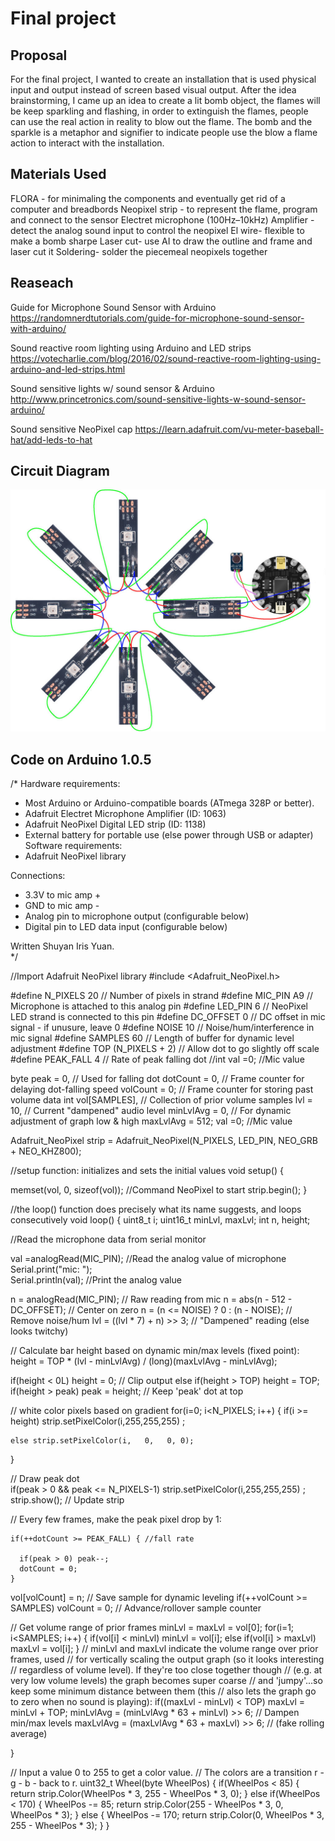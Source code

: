# Final project

## Proposal
For the final project, I wanted to create an installation that is used physical input and output instead of screen based visual output.
After the idea brainstorming, I came up an idea to create a lit bomb object, the flames will be keep sparkling and flashing, in order to extinguish the flames, people can use the real action in reality to blow out the flame. The bomb and the sparkle is a metaphor and signifier to indicate people use the blow a flame action to interact with the installation.

## Materials Used
FLORA - for minimaling the components and eventually get rid of a computer and breadbords
Neopixel strip - to represent the flame, program and connect to the sensor
Electret microphone (100Hz–10kHz) Amplifier - detect the analog sound input to control the neopixel
El wire- flexible to make a bomb sharpe
Laser cut- use AI to draw the outline and frame and laser cut it
Soldering- solder the piecemeal neopixels together

## Reaseach
Guide for Microphone Sound Sensor with Arduino
https://randomnerdtutorials.com/guide-for-microphone-sound-sensor-with-arduino/

Sound reactive room lighting using Arduino and LED strips
https://votecharlie.com/blog/2016/02/sound-reactive-room-lighting-using-arduino-and-led-strips.html

Sound sensitive lights w/ sound sensor & Arduino
http://www.princetronics.com/sound-sensitive-lights-w-sound-sensor-arduino/

Sound sensitive NeoPixel cap
https://learn.adafruit.com/vu-meter-baseball-hat/add-leds-to-hat

## Circuit Diagram
![alt tag](https://github.com/shuyanyuan/Digital-Electronics-Spring-2017/blob/master/finalProject/led_strips_flora-diagram.jpg
)

## Code on Arduino 1.0.5
/*
Hardware requirements:
 - Most Arduino or Arduino-compatible boards (ATmega 328P or better).
 - Adafruit Electret Microphone Amplifier (ID: 1063)
 - Adafruit NeoPixel Digital LED strip (ID: 1138)
 - External battery for portable use (else power through USB or adapter)
Software requirements:
 - Adafruit NeoPixel library

Connections:
 - 3.3V to mic amp +
 - GND to mic amp -
 - Analog pin to microphone output (configurable below)
 - Digital pin to LED data input (configurable below)

  Written Shuyan Iris Yuan.  
*/


//Import Adafruit NeoPixel library
#include <Adafruit_NeoPixel.h>

#define N_PIXELS  20  // Number of pixels in strand
#define MIC_PIN   A9  // Microphone is attached to this analog pin
#define LED_PIN    6  // NeoPixel LED strand is connected to this pin
#define DC_OFFSET  0  // DC offset in mic signal - if unusure, leave 0
#define NOISE     10  // Noise/hum/interference in mic signal
#define SAMPLES   60  // Length of buffer for dynamic level adjustment
#define TOP       (N_PIXELS + 2) // Allow dot to go slightly off scale
#define PEAK_FALL 4  // Rate of peak falling dot
//int val =0;      //Mic value

byte
  peak      = 0,      // Used for falling dot
  dotCount  = 0,      // Frame counter for delaying dot-falling speed
  volCount  = 0;      // Frame counter for storing past volume data
int
  vol[SAMPLES],       // Collection of prior volume samples
  lvl       = 10,      // Current "dampened" audio level
  minLvlAvg = 0,      // For dynamic adjustment of graph low & high
  maxLvlAvg = 512;
  val =0;             //Mic value
  
Adafruit_NeoPixel
  strip = Adafruit_NeoPixel(N_PIXELS, LED_PIN, NEO_GRB + NEO_KHZ800);


//setup function: initializes and sets the initial values
void setup() {


  memset(vol, 0, sizeof(vol));
  //Command NeoPixel to start 
  strip.begin();
}

//the loop() function does precisely what its name suggests, and loops consecutively
void loop() {
  uint8_t  i;
  uint16_t minLvl, maxLvl;
  int      n, height;

//Read the microphone data from serial monitor


val =analogRead(MIC_PIN);     //Read the analog value of microphone
  Serial.print("mic: ");     
  Serial.println(val);       //Print the analog value
  
 
 

  n   = analogRead(MIC_PIN);                        // Raw reading from mic 
  n   = abs(n - 512 - DC_OFFSET);                   // Center on zero
  n   = (n <= NOISE) ? 0 : (n - NOISE);             // Remove noise/hum
  lvl = ((lvl * 7) + n) >> 3;    // "Dampened" reading (else looks twitchy)

  // Calculate bar height based on dynamic min/max levels (fixed point):
  height = TOP * (lvl - minLvlAvg) / (long)(maxLvlAvg - minLvlAvg);

  if(height < 0L)       height = 0;      // Clip output
  else if(height > TOP) height = TOP;
  if(height > peak)     peak   = height; // Keep 'peak' dot at top

  // white color pixels based on gradient
  for(i=0; i<N_PIXELS; i++) {
    if(i >= height)               strip.setPixelColor(i,255,255,255) ;
    
    else strip.setPixelColor(i,   0,   0, 0);
    
  }



  // Draw peak dot  
  if(peak > 0 && peak <= N_PIXELS-1) strip.setPixelColor(i,255,255,255) ;
  strip.show(); // Update strip

// Every few frames, make the peak pixel drop by 1:

    if(++dotCount >= PEAK_FALL) { //fall rate 
      
      if(peak > 0) peak--;
      dotCount = 0;
    }



  vol[volCount] = n;                      // Save sample for dynamic leveling
  if(++volCount >= SAMPLES) volCount = 0; // Advance/rollover sample counter

  // Get volume range of prior frames
  minLvl = maxLvl = vol[0];
  for(i=1; i<SAMPLES; i++) {
    if(vol[i] < minLvl)      minLvl = vol[i];
    else if(vol[i] > maxLvl) maxLvl = vol[i];
  }
  // minLvl and maxLvl indicate the volume range over prior frames, used
  // for vertically scaling the output graph (so it looks interesting
  // regardless of volume level).  If they're too close together though
  // (e.g. at very low volume levels) the graph becomes super coarse
  // and 'jumpy'...so keep some minimum distance between them (this
  // also lets the graph go to zero when no sound is playing):
  if((maxLvl - minLvl) < TOP) maxLvl = minLvl + TOP;
  minLvlAvg = (minLvlAvg * 63 + minLvl) >> 6; // Dampen min/max levels
  maxLvlAvg = (maxLvlAvg * 63 + maxLvl) >> 6; // (fake rolling average)

}

// Input a value 0 to 255 to get a color value.
// The colors are a transition r - g - b - back to r.
uint32_t Wheel(byte WheelPos) {
  if(WheelPos < 85) {
   return strip.Color(WheelPos * 3, 255 - WheelPos * 3, 0);
  } else if(WheelPos < 170) {
   WheelPos -= 85;
   return strip.Color(255 - WheelPos * 3, 0, WheelPos * 3);
  } else {
   WheelPos -= 170;
   return strip.Color(0, WheelPos * 3, 255 - WheelPos * 3);
  }
}
